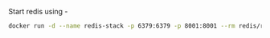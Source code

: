 
Start redis using - 

```bash
docker run -d --name redis-stack -p 6379:6379 -p 8001:8001 --rm redis/redis-stack:latest
```
